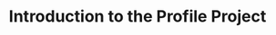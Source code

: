 ---
class: 'web-design'
title: 'Introduction to the Profile Project'
youtube: 'PzboFBOeazM'
order: 4
length: 30
---